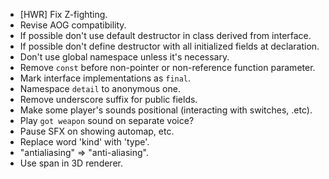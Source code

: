 - [HWR] Fix Z-fighting.
- Revise AOG compatibility.
- If possible don't use default destructor in class derived from interface.
- If possible don't define destructor with all initialized fields at declaration.
- Don't use global namespace unless it's necessary.
- Remove `const` before non-pointer or non-reference function parameter.
- Mark interface implementations as `final`.
- Namespace `detail` to anonymous one.
- Remove underscore suffix for public fields.
- Make some player's sounds positional (interacting with switches, .etc).
- Play `got weapon` sound on separate voice?
- Pause SFX on showing automap, etc.
- Replace word 'kind' with 'type'.
- "antialiasing" => "anti-aliasing".
- Use span in 3D renderer.
